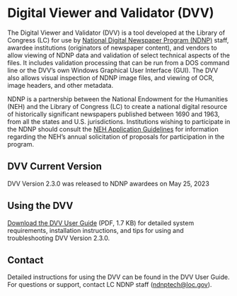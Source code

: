 # Digital Viewer and Validator (DVV)

The Digital Viewer and Validator (DVV) is a tool developed at the Library of Congress (LC) for use by [National Digital Newspaper Program (NDNP)](https://www.loc.gov/ndnp/) staff, awardee institutions (originators of newspaper content), and vendors to allow viewing of NDNP data and validation of select technical aspects of the files. It includes validation processing that can be run from a DOS command line or the DVV’s own Windows Graphical User Interface (GUI). The DVV also allows visual inspection of NDNP image files, and viewing of OCR, image headers, and other metadata.

NDNP is a partnership between the National Endowment for the Humanities (NEH) and the Library of Congress (LC) to create a national digital resource of historically significant newspapers published between 1690 and 1963, from all the states and U.S. jurisdictions. Institutions wishing to participate in the NDNP should consult the [NEH Application Guidelines](https://www.neh.gov/grants/preservation/national-digital-newspaper-program) for information regarding the NEH’s annual solicitation of proposals for participation in the program.
 

## DVV Current Version 

DVV Version 2.3.0 was released to NDNP awardees on May 25, 2023

## Using the DVV

[Download the DVV User Guide](https://www.loc.gov/ndnp/tools/DVV2UserGuide_04_07_2023.pdf) (PDF, 1.7 KB) for detailed system requirements, installation instructions, and tips for using and troubleshooting DVV Version 2.3.0.

## Contact
Detailed instructions for using the DVV can be found in the DVV User Guide. For questions or support, contact LC NDNP staff (ndnptech@loc.gov).


